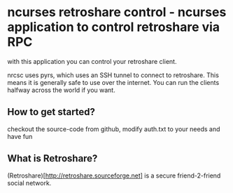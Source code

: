 # ncurses retroshare control - ncurses application to control retroshare via RPC #

with this application you can control your retroshare client.

nrcsc uses pyrs, which uses an SSH tunnel to connect to retroshare. This means it is generally
safe to use over the internet. You can run the clients halfway across the world if you want.

## How to get started? ##

checkout the source-code from github, modify auth.txt to your needs and have fun

## What is Retroshare? ##

(Retroshare)[http://retroshare.sourceforge.net] is a secure friend-2-friend social network. 
